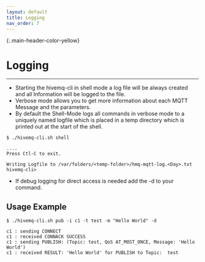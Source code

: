```yaml
---
layout: default
title: Logging
nav_order: 7
---
```


{:.main-header-color-yellow}
# Logging
***

* Starting the hivemq-cli in shell mode a log file will be always created and all Information will be logged to the file.
* Verbose mode allows you to get more information about each MQTT Message and the parameters.
* By default the Shell-Mode logs all commands in verbose mode to a uniquely named logfile which is placed in a temp directory which is printed out at the start of the shell.

```
$ ./hivemq-cli.sh shell 

....
Press Ctl-C to exit.

Writing Logfile to /var/folders/<temp-folder>/hmq-mqtt-log.<Day>.txt
hivemq-cli>
```

* If debug logging for direct access is needed add the -d to your command.

## Usage Example

```
$ ./hivemq-cli.sh pub -i c1 -t test -m "Hello World" -d 

c1 : sending CONNECT
c1 : received CONNACK SUCCESS
c1 : sending PUBLISH: (Topic: test, QoS AT_MOST_ONCE, Message: 'Hello World')
c1 : received RESULT: 'Hello World' for PUBLISH to Topic:  test

```
